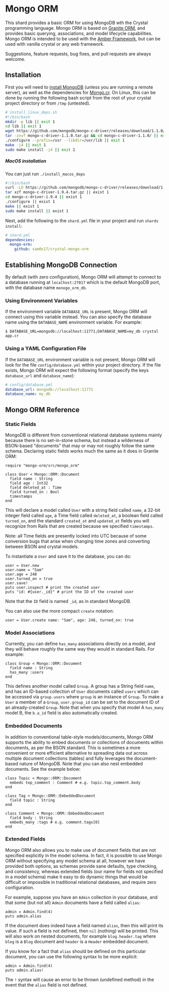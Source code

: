 # Mongo ORM
This shard provides a basic ORM for using MongoDB wth the Crystal programming language.
Mongo ORM is based on [Granite ORM](https://github.com/amberframework/granite-orm),
and provides basic querying, associations, and model lifecycle capabilities. Mongo ORM
is intended to be used with the [Amber Framework](https://github.com/amberframework/amber),
but can be used with vanilla crystal or any web framework.

Suggestions, feature requests, bug fixes, and pull requests are always welcome.

## Installation
First you will need to [install MongoDB](https://docs.mongodb.com/v3.4/administration/install-community/)
(unless you are running a remote server), as well as the dependencies for
[Mongo.cr](https://github.com/datanoise/mongo.cr). On Linux, this can be done by running
the following bash script from the root of your crystal project directory or from
`/tmp` (untested).

```bash
# install_linux_deps.sh
#!/bin/bash
mkdir -p lib || exit 1
cd lib || exit 1
wget https://github.com/mongodb/mongo-c-driver/releases/download/1.1.0/mongo-c-driver-1.1.0.tar.gz || exit 1
tar -zxvf mongo-c-driver-1.1.0.tar.gz && cd mongo-c-driver-1.1.0/ || exit 1
./configure --prefix=/usr --libdir=/usr/lib || exit 1
make -j4 || exit 1
sudo make install -j4 || exit 1
```

##### MacOS installation
You can just run `./install_macos_deps`

```bash
#!/bin/bash
curl -LO https://github.com/mongodb/mongo-c-driver/releases/download/1.9.4/mongo-c-driver-1.9.4.tar.gz || exist 1
tar xzf mongo-c-driver-1.9.4.tar.gz || exist 1
cd mongo-c-driver-1.9.4 || exist 1
./configure || exist 1
make || exist 1
sudo make install || exist 1
```


Next, add the following to the `shard.yml` file in your project and run `shards install`:
```yml
# shard.yml
dependencies:
  mongo-orm:
    github: sam0x17/crystal-mongo-orm
```

## Establishing MongoDB Connection
By default (with zero configuration), Mongo ORM will attempt to connect to a database
running at `localhost:27017` which is the default MongoDB port, with the database
name `monogo_orm_db`.

### Using Environment Variables
If the environment variable `DATABASE_URL` is present, Mongo ORM will connect using
this variable instead. You can also specify the database name using the `DATABASE_NAME`
environment variable. For example:

```
$ DATABASE_URL=mongodb://localhost:11771;DATABASE_NAME=my_db crystal app.cr
```

### Using a YAML Configuration File
If the `DATABASE_URL` environment variable is not present, Mongo ORM will look for the
file `config/database.yml` within your project directory. If the file exists, Mongo
ORM will expect the following format (specify the keys `database_url` and
`database_name`):

```yaml
# config/database.yml
database_url: mongodb://localhost:11771
database_name: my_db
```

## Mongo ORM Reference

### Static Fields
MongoDB is different from conventional relational database systems mainly because there
is no set-in-stone schema, but instead a wilderness of BSON-based "documents" that
may or may not roughly follow the same schema. Declaring static fields works much the
same as it does in Granite ORM:

```crystal
require "mongo-orm/src/mongo_orm"

class User < Mongo::ORM::Document
  field name : String
  field age : Int32
  field deleted_at : Time
  field turned_on : Bool
  timestamps
end
```

This will declare a model called `User` with a string field called `name`, a 32-bit
integer field called `age`, a Time field called `deleted_at`, a boolean field called
`turned_on`, and the standard `created_at` and `updated_at` fields you will recognize
from Rails that are created because we specified `timestamps`.

Note: all Time fields are presently locked into UTC because of some conversion bugs
that arise when changing time zones and converting between BSON and crystal models.

To instantiate a `User` and save it to the database, you can do:

```crystal
user = User.new
user.name = "Sam"
user.age = 248
user.turned_on = true
user.save!
puts user.inspect # print the created user
puts "id: #{user._id}" # print the ID of the created user
```
Note that the `ID` field is named `_id`, as in standard MongoDB.

You can also use the more compact `create` notation:

```crystal
user = User.create name: "Sam", age: 248, turned_on: true
```

### Model Associations
Currently, you can define `has_many` associations directly on a model, and they will
behave roughly the same way they would in standard Rails. For example:

```crystal
class Group < Mongo::ORM::Document
  field name : String
  has_many :users
end
```
This defines another model called `Group`. A group has a String field `name`, and
has an ID-based collection of `User` documents called `users` which can be accessed
via `group.users` where `group` is an instance of `Group`. To make a `User` a member
of a `Group`, `user.group_id` can be set to the document ID of an already-created
`Group`. Note that when you specify that model A `has_many` model B, the `b.a_id` field
is also automatically created.

### Embedded Documents
In addition to conventional table-style models/documents, Mongo ORM supports the
ability to embed documents or collections of documents within documents, as per the
BSON standard. This is sometimes a more convenient or more efficient alternative
to spreading data out across multiple document collections (tables) and fully leverages
the document-based nature of MongoDB. Note that you can also nest embedded documents.
See the example below:

```crystal
class Topic < Mongo::ORM::Document
  embeds top_comment : Comment # e.g. topic.top_comment.body
end

class Tag < Mongo::ORM::EmbeddedDocument
  field topic : String
end

class Comment < Mongo::ORM::EmbeddedDocument
  field body : String
  embeds_many :tags # e.g. comment.tags[0]
end
```

### Extended Fields
Mongo ORM also allows you to make use of document fields that are not specified
explicitly in the model schema. In fact, it is possible to use Mongo ORM without
specifying any model schema at all, however we have provided both options, as schemas
provide sane defaults, type checking, and consistency, whereas extended fields (our
name for fields not specified in a model schema) make it easy to do dynamic things
that would be difficult or impossible in traditional relational databases, and require
zero configuration.

For example, suppose you have an `Admin` collection in your database, and that some
(but not all) `Admin` documents have a field called `alias`:

```crystal
admin = Admin.find(4)
puts admin.alias
```
If the document does indeed have a field named `alias`, then this will print
its value. If such a field is not defined, then `nil` (nothing) will be printed. This
will also work on nested documents, for example `blog.header.tag` where `blog` is a
`Blog` document and `header` is a `Header` embedded document.

If you know for a fact that `alias` should be defined on this particular document,
you can use the following syntax to be more explicit:

```crystal
admin = Admin.find(4)
puts admin.alias!
```

The `!` syntax will cause an error to be thrown (undefined method) in the event that
the `alias` field is not defined.
